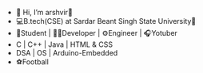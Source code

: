 - 👋 Hi, I’m arshvir👻
- 💻B.tech(CSE) at Sardar Beant Singh State University🏫 
     <!--- it's 4am 👀-->
- 🐾Student | 👨‍💻Developer | ⚙️Engineer | 🎧Yotuber
- C | C++ | Java | HTML & CSS
- DSA | OS | Arduino-Embedded
- ⚽Football
<!--- 😐Yes I'm Introvert | 🪔Culturly bounded--> 

<!--- 👀 I’m interested in Programming, Web Development, Embedded Programming, AI
- 🌱 I’m currently learning C++, Ethical Hacking, sql,python, DSA, 
- 💞️ I’m looking to collaborate on Making Operating System
- 📫 How to reach me ...-->

<!---
avarshvir/avarshvir is a ✨ special ✨ repository because its `README.md` (this file) appears on your GitHub profile.
You can click the Preview link to take a look at your changes.
--->
